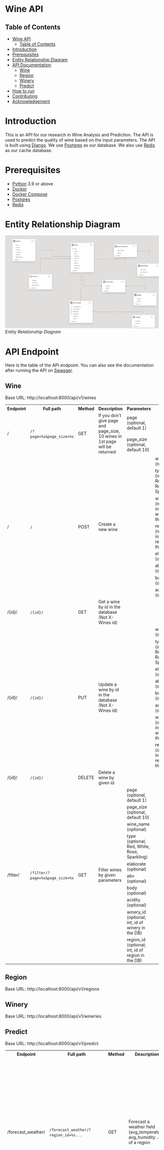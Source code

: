 # Wine API
## Table of Contents
- [Wine API](#wine-api)
  - [Table of Contents](#table-of-contents)
- [Introduction](#introduction)
- [Prerequisites](#prerequisites)
- [Entity Relationship Diagram](#entity-relationship-diagram)
- [API Documentation](#api-documentation)
  - [Wine](#wine)
  - [Region](#region)
  - [Winery](#winery)
  - [Predict](#predict)
- [How to run](#how-to-run)
- [Contributing](#contributing)
- [Acknowledgement](#acknowledgement)

# Introduction
This is an API for our research in Wine Analysis and Prediction. The API is used to predict the quality of wine based on the input parameters. The API is built using [Django](https://www.djangoproject.com/). 
We use [Postgres](https://www.postgresql.org/) as our database. We also use [Redis](https://redis.io/) as our cache database.

# Prerequisites
- [Python](https://www.python.org/) 3.9 or above
- [Docker](https://www.docker.com/)
- [Docker Compose](https://docs.docker.com/compose/)
- [Postgres](https://www.postgresql.org/)
- [Redis](https://redis.io/)

# Entity Relationship Diagram
![ERD](./assets/ERD.png)
*Entity Relationship Diagram*

# API Endpoint
Here is the table of the API endpoint. You can also see the documentation after running the API on [Swagger](http://localhost:8000/doc/).

## Wine
Base URL: http://localhost:8000/api/v1/wines

<table>
  <tr>
    <th>Endpoint</th>
    <th>Full path</th>
    <th>Method</th>
    <th>Description</th>
    <th>Parameters</th>
    <th>Body</th>
  </tr>

<tr>
  <td rowspan="2">/</td>
  <td rowspan="2"><code>/?page=%s&page_size=%s</code></td>
  <td rowspan="2">GET</td>
  <td rowspan="2">If you don't give page and page_size, 10 wines in 1st page will be returned</td>
  <td>page (optional, default 1)</td>
  <td rowspan="2"></td>  
</tr>
  <tr>
    <td>page_size (optional, default 10)</td>
  </tr>
  

<tr>
  <td rowspan="8">/</td>
  <td rowspan="8"><code>/</code></td>
  <td rowspan="8">POST</td>
  <td rowspan="8">Create a new wine</td>
  <td rowspan="8"></td>
  <td>wine_name (mandatory)</td>
</tr>
  <tr>
    <td>type (mandatory; Red, White, Rose, Sparkling)</td>
  </tr>
  <tr>
    <td>winery (mandatory; int, id of winery in the DB)</td>
  </tr>
  <tr>
    <td>region (mandatory; int, id of region in the DB)</td>
  </tr>
  <tr>
    <td>elaborate (optional)</td>
  </tr>
  <tr>
    <td>abv (optional)</td>
  </tr>
  <tr>
    <td>body (optional)</td>
  </tr>
  <tr>
    <td>acidity (optional)</td>
  </tr>

<tr>
  <td>/{id}/</td>
  <td><code>/{id}/</code></td>
  <td>GET</td>
  <td>Get a wine by id in the database (Not X-Wines id)</td>
  <td></td>
</tr>

<tr>
  <td rowspan="8">/{id}/</td>
  <td rowspan="8"><code>/{id}/</code></td>
  <td rowspan="8">PUT</td>
  <td rowspan="8">Update a wine by id in the database (Not X-Wines id)</td>
  <td rowspan="8"></td>
  <td>wine_name (optional)</td>
</tr>
  <tr>
    <td>type (optional; Red, White, Rose, Sparkling)</td>
  </tr>
  <tr>
    <td>elaborate (optional)</td>
  </tr>
  <tr>
    <td>abv (optional)</td>
  </tr>
  <tr>
    <td>body (optional)</td>
  </tr>
  <tr>
    <td>acidity (optional)</td>
  </tr>
  <tr>
    <td>winery (optional; int, id of winery in the DB)</td>
  </tr>
  <tr>
    <td>region (optional; int, id of region in the DB)</td>
  </tr>

<tr>
  <td>/{id}/</td>
  <td><code>/{id}/</code></td>
  <td>DELETE</td>
  <td>Delete a wine by given id</td>
  <td></td>
  <td></td>
</tr>

<tr>
  <td rowspan="10">/filter/</td>
  <td rowspan="10"><code>/filter/?page=%s&page_size=%s</code></td>
  <td rowspan="10">GET</td>
  <td rowspan="10">Filter wines by given parameters</td>
  <td>page (optional, default 1)</td>
  <td rowspan="10"></td>
</tr>
  <tr>
    <td>page_size (optional, default 10)</td>
  </tr>
  <tr>
    <td>wine_name (optional)</td>
  </tr>
  <tr>
    <td>type (optional; Red, White, Rose, Sparkling)</td>
  </tr>
  <tr>
    <td>elaborate (optional)</td>
  </tr>
  <tr>
    <td>abv (optional)</td>
  </tr>
  <tr>
    <td>body (optional)</td>
  </tr>
  <tr>
    <td>acidity (optional)</td>
  </tr>
  <tr>
    <td>winery_id (optional; int, id of winery in the DB)</td>
  </tr>
  <tr>
    <td>region_id (optional; int, id of region in the DB)</td>
  </tr>
</table>

## Region
Base URL: http://localhost:8000/api/v1/regions

## Winery
Base URL: http://localhost:8000/api/v1/wineries

## Predict
Base URL: http://localhost:8000/api/v1/predict

<table>
  <tr>
    <th>Endpoint</th>
    <th>Full path</th>
    <th>Method</th>
    <th>Description</th>
    <th>Parameters</th>
    <th>Body</th>
  </tr>

<tr>
  <td rowspan="5">/forecast_weather/</td>
  <td rowspan="5"><code>/forecast_weather/?region_id=%s...</code></td>
  <td rowspan="5">GET</td>
  <td rowspan="5">Forecast a weather field (avg_temperature, avg_humidity ...) of a region</td>
  <td>region_id (mandatory)</td>
  <td rowspan="5"></td>
</tr>
  <tr>
    <td>predict_field (mandatory; avg_temperature, avg_humidity, avg_pressure, avg_wind_speed, avg_precipitation)</td>
  </tr>
  <tr>
    <td>nb_months (mandatory; int, number of months to forecast, recommend to read TimeGPT doc)</td>
  </tr>
  <tr>
    <td>frequency (mandatory; Ex: MS, DS, recommend to read TimeGPT doc)</td>
  </tr>
  <tr>
    <td>api_key (mandatory; API key of Nixtlats TimeGPT)</td>
  </tr>

<tr>
  <td rowspan="3">/predict_rating/</td>
  <td rowspan="3"><code>/predict_rating/?wine_id=%s...</code></td>
  <td rowspan="3">GET</td>
  <td rowspan="3">Predict average rating of a batch wine in a specific year</td>
  <td>wine_id (mandatory)</td>
  <td rowspan="3"></td>
</tr>
  <tr>
    <td>batch_vintage (optional, default: 2023)</td>
  </tr>
  <tr>
    <td>rating_year (mandatory)</td>
  </tr>

<tr>
  <td rowspan="2">/predict_all_rating/</td>
  <td rowspan="2"><code>/predict_all_rating/?wine_id=%s&rating_year=%s</code></td>
  <td rowspan="2">GET</td>
  <td rowspan="2">Predict average rating in rating_year from the batch vintage from 1949 to 2023</td>
  <td>wine_id (mandatory)</td>
  <td rowspan="2"></td>
</tr>
  <tr>
    <td>rating_year (optional, default: 2023)</td>
  </tr>
</table>

# How to run
1. Clone this repository
```bash
git clone https://github.com/5IF-PSAT/wine-api.git
```
2. Pull the docker image
```bash
docker pull nmngo248/wine-api:latest
```
3. Download the local data on the folder `wine_api` on Google Drive
4. Run the docker image
```bash
docker compose up -d
```

Now you can access the API Documentation on http://localhost:8000/doc/

5. Migrate the data to the database, first go inside the `wine-api` container
```bash
docker exec -it wine-api sh
```
Then run the migration command
```bash
python manage.py migrate
```
Exit the container
```bash
exit
```
6. Restart the containers
```bash
docker compose restart
```
7. Stop the containers
```bash
docker compose down
```
If you want to check the tables in the database, go inside the Postgres container
```bash
docker exec -it postgres psql -U postgres --dbname postgres
```
Then check the wine table for instance
```bash
SELECT * FROM wine;
```

# Contributing
- [Minh NGO](mailto:ngoc-minh.ngo@insa-lyon.fr)

# Acknowledgement
- [Nixtlats](https://nixtlaverse.nixtla.io/nixtla/index.html)
- [Tensorflow](https://www.tensorflow.org/)
- [Django](https://www.djangoproject.com/)
- [Django Rest Framework](https://www.django-rest-framework.org/)
- [Docker](https://www.docker.com/)